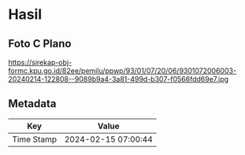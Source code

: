 # Hasil

## Foto C Plano

https://sirekap-obj-formc.kpu.go.id/82ee/pemilu/ppwp/93/01/07/20/06/9301072006003-20240214-122808--9089b9a4-3a81-499d-b307-f0566fdd69e7.jpg


## Metadata

| Key        | Value               |
| ---------- | ------------------- |
| Time Stamp | 2024-02-15 07:00:44 |



